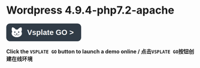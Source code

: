 # Wordpress 4.9.4-php7.2-apache

<a href="https://www.vsplate.com/?docker-compose=https://github.com/vsplate/dcenvs/wordpress/4.9.4-php7.2-apache"><img alt="VSPLATE GO" src="https://raw.githubusercontent.com/vsplate/images/master/vsgo_btn.png" width="200px"></a>

**Click the `VSPLATE GO` button to launch a demo online / 点击`VSPLATE GO`按钮创建在线环境**